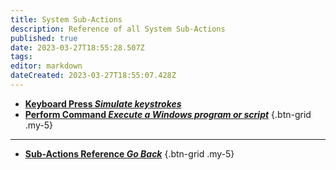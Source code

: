 ```yaml
---
title: System Sub-Actions
description: Reference of all System Sub-Actions
published: true
date: 2023-03-27T18:55:28.507Z
tags: 
editor: markdown
dateCreated: 2023-03-27T18:55:07.428Z
---
```


- [<i class="mdi mdi-keyboard-close primary--text"></i> **Keyboard Press *Simulate keystrokes***](/Sub-Actions/System/Keyboard-Press)
- [<i class="mdi mdi-code-greater-than primary--text"></i> **Perform Command *Execute a Windows program or script***](/Sub-Actions/System/Perform-Command)
{.btn-grid .my-5}

---

- [<i class="mdi mdi-chevron-left"></i>**Sub-Actions Reference *Go Back***](/Sub-Actions)
{.btn-grid .my-5}